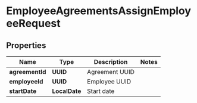 

# EmployeeAgreementsAssignEmployeeRequest


## Properties

| Name | Type | Description | Notes |
|------------ | ------------- | ------------- | -------------|
|**agreementId** | **UUID** | Agreement UUID |  |
|**employeeId** | **UUID** | Employee UUID |  |
|**startDate** | **LocalDate** | Start date |  |



